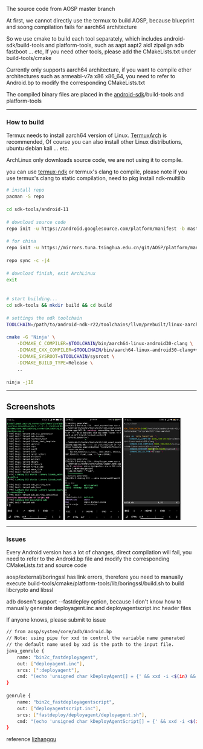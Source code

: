 The source code from AOSP master branch

At first, we cannot directly use the termux to build AOSP, because blueprint and soong compilation fails for aarch64 architecture

So we use cmake to build each tool separately, which includes android-sdk/build-tools and platform-tools, such as aapt aapt2 aidl zipalign adb fastboot ... etc, If you need other tools, please add the CMakeLists.txt under build-tools/cmake

Currently only supports aarch64 architecture, if you want to compile other architectures such as armeabi-v7a x86 x86_64, you need to refer to Android.bp to modify the corresponding CMakeLists.txt

The compiled binary files are placed in the [android-sdk](https://github.com/Lzhiyong/termux-ndk/releases)/build-tools and platform-tools

 **** 
### How to build

Termux needs to install aarch64 version of Linux. [TermuxArch](https://github.com/SDRausty/TermuxArch) 
is recommended, Of course you can also install other Linux distributions, ubuntu debian kali ... etc.

ArchLinux only downloads source code, we are not using it to compile.

you can use [termux-ndk](https://github.com/Lzhiyong/termux-ndk) or termux's clang to compile, 
please note if you use termux's clang to static compilation, need to pkg install ndk-multilib

```bash
# install repo
pacman -S repo

cd sdk-tools/android-11

# download source code
repo init -u https://android.googlesource.com/platform/manifest -b master

# for china
repo init -u https://mirrors.tuna.tsinghua.edu.cn/git/AOSP/platform/manifest -b master

repo sync -c -j4

# download finish, exit ArchLinux
exit


# start building...
cd sdk-tools && mkdir build && cd build

# settings the ndk toolchain
TOOLCHAIN=/path/to/android-ndk-r22/toolchains/llvm/prebuilt/linux-aarch64

cmake -G 'Ninja' \
    -DCMAKE_C_COMPILER=$TOOLCHAIN/bin/aarch64-linux-android30-clang \
    -DCMAKE_CXX_COMPILER=$TOOLCHAIN/bin/aarch64-linux-android30-clang++ \
    -DCMAKE_SYSROOT=$TOOLCHAIN/sysroot \
    -DCMAKE_BUILD_TYPE=Release \
    ..

ninja -j16
```

 **** 
## Screenshots

<a href="./screenshot/Screenshot_01.jpg"><img src="./screenshot/Screenshot_01.jpg" width="30%" /></a>
<a href="./screenshot/Screenshot_02.jpg"><img src="./screenshot/Screenshot_02.jpg" width="30%" /></a>
<a href="./screenshot/Screenshot_03.jpg"><img src="./screenshot/Screenshot_03.jpg" width="30%" /></a>


**** 
### Issues

Every Android version has a lot of changes, direct compilation will fail, you need to refer to the Android.bp file and modify the corresponding CMakeLists.txt and source code

aosp/external/boringssl has link errors, therefore you need to manually execute build-tools/cmake/platform-tools/lib/boringssl/build.sh to build libcrypto and libssl

adb dosen't support --fastdeploy option, because I don't know how to manually generate deployagent.inc and deployagentscript.inc header files

If anyone knows, please submit to issue

```bash
// from aosp/system/core/adb/Android.bp
// Note: using pipe for xxd to control the variable name generated
// the default name used by xxd is the path to the input file.
java_genrule {
    name: "bin2c_fastdeployagent",
    out: ["deployagent.inc"],
    srcs: [":deployagent"],
    cmd: "(echo 'unsigned char kDeployAgent[] = {' && xxd -i <$(in) && echo '};') > $(out)",
}

genrule {
    name: "bin2c_fastdeployagentscript",
    out: ["deployagentscript.inc"],
    srcs: ["fastdeploy/deployagent/deployagent.sh"],
    cmd: "(echo 'unsigned char kDeployAgentScript[] = {' && xxd -i <$(in) && echo '};') > $(out)",
}
```


reference [lizhangqu](https://github.com/lizhangqu/aapt-cmake-buildscript.git)
